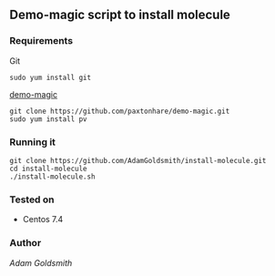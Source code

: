 ## Demo-magic script to install molecule

### Requirements

Git

`sudo yum install git`

[demo-magic](https://github.com/paxtonhare/demo-magic.git)

```
git clone https://github.com/paxtonhare/demo-magic.git
sudo yum install pv
```

### Running it

```
git clone https://github.com/AdamGoldsmith/install-molecule.git
cd install-molecule
./install-molecule.sh
```


### Tested on

* Centos 7.4

### Author

*Adam Goldsmith*

